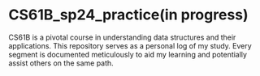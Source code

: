 # CS61B_sp24_practice(in progress)
CS61B is a pivotal course in understanding data structures and their applications. This repository serves as a personal log of my study. Every segment is documented meticulously to aid my learning and potentially assist others on the same path.
